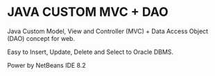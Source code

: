 <h1>JAVA CUSTOM MVC + DAO</h1>

Java Custom Model, View and Controller (MVC) + Data Access Object (DAO) concept for web. 

Easy to Insert, Update, Delete and Select to Oracle DBMS.


Power by NetBeans IDE 8.2
